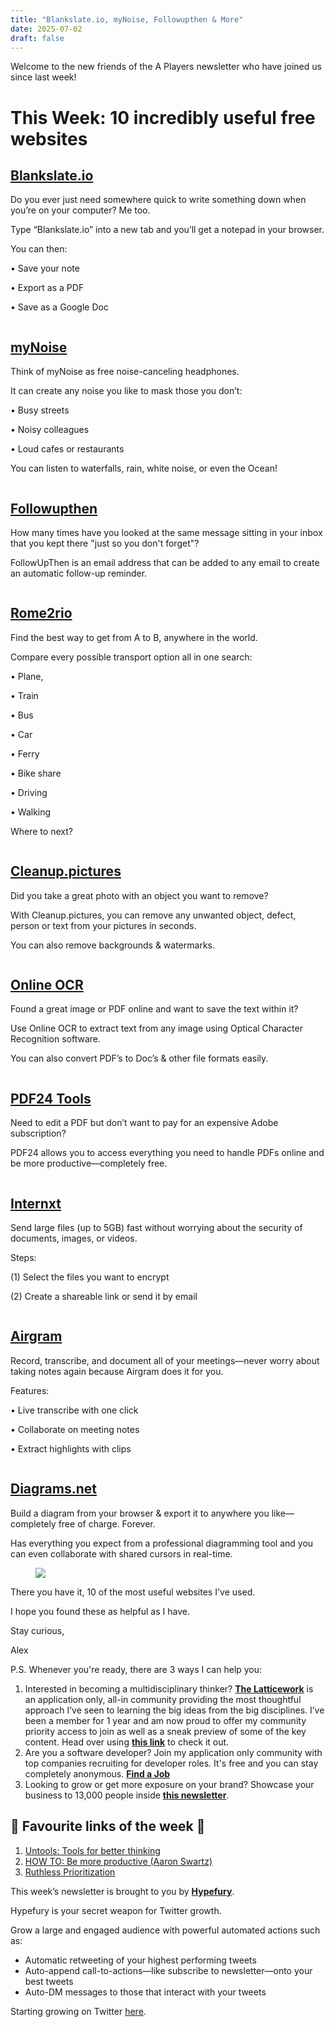 ```yaml
---
title: "Blankslate.io, myNoise, Followupthen & More"
date: 2025-07-02
draft: false
---
```


<p id="">Welcome to the new friends of the A Players newsletter who have joined us since last week!</p><h1 id="">This Week: 10 incredibly useful free websites</h1><h2 id=""><a href="https://flight.beehiiv.net/v2/clicks/eyJhbGciOiJIUzI1NiIsInR5cCI6IkpXVCJ9.eyJ1cmwiOiJodHRwOi8vYmxhbmtzbGF0ZS5pby8iLCJwb3N0X2lkIjoiY2U1YmNjNmYtOWZhYS00ZjQyLWI2NDctYjk4NzZiMGZlMGZiIiwicHVibGljYXRpb25faWQiOiIxMzdkNWU4My05NTAzLTRkYjctYThjNC1mMzQxNWMyMDU1YWUiLCJ2aXNpdF90b2tlbiI6IjdjYjdiN2U1LTkxMjUtNDQyZi1iOGI4LTI3Y2RjMTUyYWRiYiIsImlhdCI6MTY3ODcwNTUzNy42NTMsImlzcyI6Im9yY2hpZCJ9.ScAH9jSAKG6laRFlKotKSliNBAwkvOFK5qlCTbzooEE" target="_blank" id="">Blankslate.io</a></h2><p id="">Do you ever just need somewhere quick to write something down when you’re on your computer? Me too.</p><p id="">Type “Blankslate.io” into a new tab and you’ll get a notepad in your browser.</p><p id="">You can then:</p><p id="">• Save your note</p><p id="">• Export as a PDF</p><p id="">• Save as a Google Doc</p><figure class="w-richtext-figure-type-image w-richtext-align-center" data-rt-type="image" data-rt-align="center"><div><img alt="" src="https://uploads-ssl.webflow.com/63fd511e232de229bfe66c52/640d56483d2f145b43812193_Blankeslate2.gif" id="" width="auto" height="auto" loading="auto"></div></figure><h2 id=""><a href="https://flight.beehiiv.net/v2/clicks/eyJhbGciOiJIUzI1NiIsInR5cCI6IkpXVCJ9.eyJ1cmwiOiJodHRwczovL215bm9pc2UubmV0LyIsInBvc3RfaWQiOiJjZTViY2M2Zi05ZmFhLTRmNDItYjY0Ny1iOTg3NmIwZmUwZmIiLCJwdWJsaWNhdGlvbl9pZCI6IjEzN2Q1ZTgzLTk1MDMtNGRiNy1hOGM0LWYzNDE1YzIwNTVhZSIsInZpc2l0X3Rva2VuIjoiN2NiN2I3ZTUtOTEyNS00NDJmLWI4YjgtMjdjZGMxNTJhZGJiIiwiaWF0IjoxNjc4NzA1NTM3LjY1NCwiaXNzIjoib3JjaGlkIn0.UOFfAJ4CO6WlwLY7vkGq7VvAgIb4vlY_4uW6fl5cyhk" target="_blank" id="">myNoise</a></h2><p id="">Think of myNoise as free noise-canceling headphones.</p><p id="">It can create any noise you like to mask those you don’t:</p><p id="">• Busy streets</p><p id="">• Noisy colleagues</p><p id="">• Loud cafes or restaurants</p><p id="">You can listen to waterfalls, rain, white noise, or even the Ocean!</p><figure class="w-richtext-figure-type-image w-richtext-align-center" data-rt-type="image" data-rt-align="center"><div><img alt="" src="https://uploads-ssl.webflow.com/63fd511e232de229bfe66c52/640d56483d2f1443b7812195_Untitled.png" id="" width="auto" height="auto" loading="auto"></div></figure><h2 id=""><a href="https://flight.beehiiv.net/v2/clicks/eyJhbGciOiJIUzI1NiIsInR5cCI6IkpXVCJ9.eyJ1cmwiOiJodHRwczovL3d3dy5mb2xsb3d1cHRoZW4uY29tLyIsInBvc3RfaWQiOiJjZTViY2M2Zi05ZmFhLTRmNDItYjY0Ny1iOTg3NmIwZmUwZmIiLCJwdWJsaWNhdGlvbl9pZCI6IjEzN2Q1ZTgzLTk1MDMtNGRiNy1hOGM0LWYzNDE1YzIwNTVhZSIsInZpc2l0X3Rva2VuIjoiN2NiN2I3ZTUtOTEyNS00NDJmLWI4YjgtMjdjZGMxNTJhZGJiIiwiaWF0IjoxNjc4NzA1NTM3LjY1NCwiaXNzIjoib3JjaGlkIn0.k4TV-fPozJFRyIedUcGUBSldGTVgmIvFBtMFIrBCY0o" target="_blank" id="">Followupthen</a></h2><p id="">How many times have you looked at the same message sitting in your inbox that you kept there "just so you don't forget"?</p><p id="">FollowUpThen is an email address that can be added to any email to create an automatic follow-up reminder.</p><figure class="w-richtext-figure-type-image w-richtext-align-center" data-rt-type="image" data-rt-align="center"><div><img alt="" src="https://uploads-ssl.webflow.com/63fd511e232de229bfe66c52/640d56483d2f14ea4f81219c_Untitled.png" id="" width="auto" height="auto" loading="auto"></div></figure><h2 id=""><a href="https://flight.beehiiv.net/v2/clicks/eyJhbGciOiJIUzI1NiIsInR5cCI6IkpXVCJ9.eyJ1cmwiOiJodHRwczovL3d3dy5yb21lMnJpby5jb20vIiwicG9zdF9pZCI6ImNlNWJjYzZmLTlmYWEtNGY0Mi1iNjQ3LWI5ODc2YjBmZTBmYiIsInB1YmxpY2F0aW9uX2lkIjoiMTM3ZDVlODMtOTUwMy00ZGI3LWE4YzQtZjM0MTVjMjA1NWFlIiwidmlzaXRfdG9rZW4iOiI3Y2I3YjdlNS05MTI1LTQ0MmYtYjhiOC0yN2NkYzE1MmFkYmIiLCJpYXQiOjE2Nzg3MDU1MzcuNjU0LCJpc3MiOiJvcmNoaWQifQ.LfG_ei1Bl59_bg-yk7PKzJ-SLUnhYfhtm-8jKU_meeA" target="_blank" id="">Rome2rio</a></h2><p id="">Find the best way to get from A to B, anywhere in the world.</p><p id="">Compare every possible transport option all in one search:</p><p id="">• Plane,</p><p id="">• Train</p><p id="">• Bus</p><p id="">• Car</p><p id="">• Ferry</p><p id="">• Bike share</p><p id="">• Driving</p><p id="">• Walking</p><p id="">Where to next?</p><figure class="w-richtext-figure-type-image w-richtext-align-center" data-rt-type="image" data-rt-align="center"><div><img alt="" src="https://uploads-ssl.webflow.com/63fd511e232de229bfe66c52/640fa6b50422d0ff9b1ec4cd_Untitled.png" id="" width="auto" height="auto" loading="auto"></div></figure><h2 id=""><a href="https://flight.beehiiv.net/v2/clicks/eyJhbGciOiJIUzI1NiIsInR5cCI6IkpXVCJ9.eyJ1cmwiOiJodHRwczovL2NsZWFudXAucGljdHVyZXMvIiwicG9zdF9pZCI6ImNlNWJjYzZmLTlmYWEtNGY0Mi1iNjQ3LWI5ODc2YjBmZTBmYiIsInB1YmxpY2F0aW9uX2lkIjoiMTM3ZDVlODMtOTUwMy00ZGI3LWE4YzQtZjM0MTVjMjA1NWFlIiwidmlzaXRfdG9rZW4iOiI3Y2I3YjdlNS05MTI1LTQ0MmYtYjhiOC0yN2NkYzE1MmFkYmIiLCJpYXQiOjE2Nzg3MDU1MzcuNjU0LCJpc3MiOiJvcmNoaWQifQ.Io1kH_ZuWhRj3XAJtWjprTpjttcI0jDWI3PQXyWeNX4" target="_blank" id="">Cleanup.pictures</a></h2><p id="">Did you take a great photo with an object you want to remove?</p><p id="">With Cleanup.pictures, you can remove any unwanted object, defect, person or text from your pictures in seconds.</p><p id="">You can also remove backgrounds &amp; watermarks.</p><figure class="w-richtext-figure-type-image w-richtext-align-center" data-rt-type="image" data-rt-align="center"><div><img alt="" src="https://uploads-ssl.webflow.com/63fd511e232de229bfe66c52/640d56483d2f14043581219f_Untitled.png" id="" width="auto" height="auto" loading="auto"></div></figure><h2 id=""><a href="https://flight.beehiiv.net/v2/clicks/eyJhbGciOiJIUzI1NiIsInR5cCI6IkpXVCJ9.eyJ1cmwiOiJodHRwczovL3d3dy5vbmxpbmVvY3IubmV0LyIsInBvc3RfaWQiOiJjZTViY2M2Zi05ZmFhLTRmNDItYjY0Ny1iOTg3NmIwZmUwZmIiLCJwdWJsaWNhdGlvbl9pZCI6IjEzN2Q1ZTgzLTk1MDMtNGRiNy1hOGM0LWYzNDE1YzIwNTVhZSIsInZpc2l0X3Rva2VuIjoiN2NiN2I3ZTUtOTEyNS00NDJmLWI4YjgtMjdjZGMxNTJhZGJiIiwiaWF0IjoxNjc4NzA1NTM3LjY1NCwiaXNzIjoib3JjaGlkIn0.U0e9ePYyx-aQWZNHCdbX7rO1KTG-Yvl3kbAwvLXfJTg" target="_blank" id="">Online OCR</a></h2><p id="">Found a great image or PDF online and want to save the text within it?</p><p id="">Use Online OCR to extract text from any image using Optical Character Recognition software.</p><p id="">You can also convert PDF’s to Doc’s &amp; other file formats easily.</p><figure class="w-richtext-figure-type-image w-richtext-align-center" data-rt-type="image" data-rt-align="center"><div><img alt="" src="https://uploads-ssl.webflow.com/63fd511e232de229bfe66c52/640d56483d2f14193a81219b_Untitled.png" id="" width="auto" height="auto" loading="auto"></div></figure><h2 id=""><a href="https://flight.beehiiv.net/v2/clicks/eyJhbGciOiJIUzI1NiIsInR5cCI6IkpXVCJ9.eyJ1cmwiOiJodHRwczovL3Rvb2xzLnBkZjI0Lm9yZy9lbi8iLCJwb3N0X2lkIjoiY2U1YmNjNmYtOWZhYS00ZjQyLWI2NDctYjk4NzZiMGZlMGZiIiwicHVibGljYXRpb25faWQiOiIxMzdkNWU4My05NTAzLTRkYjctYThjNC1mMzQxNWMyMDU1YWUiLCJ2aXNpdF90b2tlbiI6IjdjYjdiN2U1LTkxMjUtNDQyZi1iOGI4LTI3Y2RjMTUyYWRiYiIsImlhdCI6MTY3ODcwNTUzNy42NTQsImlzcyI6Im9yY2hpZCJ9._A7yPDsYgVF0SVwG8jDhsPI0vAyKLCcibjABq_hszFI" target="_blank" id="">PDF24 Tools</a></h2><p id="">Need to edit a PDF but don’t want to pay for an expensive Adobe subscription?</p><p id="">PDF24 allows you to access everything you need to handle PDFs online and be more productive—completely free.</p><figure class="w-richtext-figure-type-image w-richtext-align-center" data-rt-type="image" data-rt-align="center"><div><img alt="" src="https://uploads-ssl.webflow.com/63fd511e232de229bfe66c52/640d56483d2f1415be81219d_Untitled.png" id="" width="auto" height="auto" loading="auto"></div></figure><h2 id=""><a href="https://flight.beehiiv.net/v2/clicks/eyJhbGciOiJIUzI1NiIsInR5cCI6IkpXVCJ9.eyJ1cmwiOiJodHRwczovL3NlbmQuaW50ZXJueHQuY29tLyIsInBvc3RfaWQiOiJjZTViY2M2Zi05ZmFhLTRmNDItYjY0Ny1iOTg3NmIwZmUwZmIiLCJwdWJsaWNhdGlvbl9pZCI6IjEzN2Q1ZTgzLTk1MDMtNGRiNy1hOGM0LWYzNDE1YzIwNTVhZSIsInZpc2l0X3Rva2VuIjoiN2NiN2I3ZTUtOTEyNS00NDJmLWI4YjgtMjdjZGMxNTJhZGJiIiwiaWF0IjoxNjc4NzA1NTM3LjY1NCwiaXNzIjoib3JjaGlkIn0.TTW_RluHbRAGkyCwiww8oME1vPzVhQvpmb9AdmWiKjM" target="_blank" id="">Internxt</a></h2><p id="">Send large files (up to 5GB) fast without worrying about the security of documents, images, or videos.</p><p id="">Steps:</p><p id="">(1) Select the files you want to encrypt</p><p id="">(2) Create a shareable link or send it by email</p><figure class="w-richtext-figure-type-image w-richtext-align-center" data-rt-type="image" data-rt-align="center"><div><img alt="" src="https://uploads-ssl.webflow.com/63fd511e232de229bfe66c52/640d56483d2f14360681219e_Untitled.png" id="" width="auto" height="auto" loading="auto"></div></figure><h2 id=""><a href="https://flight.beehiiv.net/v2/clicks/eyJhbGciOiJIUzI1NiIsInR5cCI6IkpXVCJ9.eyJ1cmwiOiJodHRwczovL3d3dy5haXJncmFtLmlvLyIsInBvc3RfaWQiOiJjZTViY2M2Zi05ZmFhLTRmNDItYjY0Ny1iOTg3NmIwZmUwZmIiLCJwdWJsaWNhdGlvbl9pZCI6IjEzN2Q1ZTgzLTk1MDMtNGRiNy1hOGM0LWYzNDE1YzIwNTVhZSIsInZpc2l0X3Rva2VuIjoiN2NiN2I3ZTUtOTEyNS00NDJmLWI4YjgtMjdjZGMxNTJhZGJiIiwiaWF0IjoxNjc4NzA1NTM3LjY1NCwiaXNzIjoib3JjaGlkIn0.eQJEHlJAfWhJefdK9EtrNjWsLgomCxCcA9yk7siL25k" target="_blank" id="">Airgram</a></h2><p id="">Record, transcribe, and document all of your meetings—never worry about taking notes again because Airgram does it for you.</p><p id="">Features:</p><p id="">• Live transcribe with one click</p><p id="">• Collaborate on meeting notes</p><p id="">• Extract highlights with clips</p><figure class="w-richtext-figure-type-image w-richtext-align-center" data-rt-type="image" data-rt-align="center"><div><img alt="" src="https://uploads-ssl.webflow.com/63fd511e232de229bfe66c52/640fa6b544df365abe4b9ec0_Untitled.png" id="" width="auto" height="auto" loading="auto"></div></figure><h2 id=""><a href="https://flight.beehiiv.net/v2/clicks/eyJhbGciOiJIUzI1NiIsInR5cCI6IkpXVCJ9.eyJ1cmwiOiJodHRwczovL3d3dy5kaWFncmFtcy5uZXQvIiwicG9zdF9pZCI6ImNlNWJjYzZmLTlmYWEtNGY0Mi1iNjQ3LWI5ODc2YjBmZTBmYiIsInB1YmxpY2F0aW9uX2lkIjoiMTM3ZDVlODMtOTUwMy00ZGI3LWE4YzQtZjM0MTVjMjA1NWFlIiwidmlzaXRfdG9rZW4iOiI3Y2I3YjdlNS05MTI1LTQ0MmYtYjhiOC0yN2NkYzE1MmFkYmIiLCJpYXQiOjE2Nzg3MDU1MzcuNjU0LCJpc3MiOiJvcmNoaWQifQ.em_6zJWpd-ppQWOfhqAaUNzr5b_YIt13D_IHrUBoVDY" target="_blank" id="">Diagrams.net</a></h2><p id="">Build a diagram from your browser &amp; export it to anywhere you like—completely free of charge. Forever.</p><p id="">Has everything you expect from a professional diagramming tool and you can even collaborate with shared cursors in real-time.</p><figure class="w-richtext-figure-type-image w-richtext-align-center" data-rt-type="image" data-rt-align="center"><div><img src="https://uploads-ssl.webflow.com/63fd511e232de229bfe66c52/640d56483d2f14ff0a812194_image.jpeg" id="" width="auto" height="auto" loading="auto"></div></figure><p id="">There you have it, 10 of the most useful websites I've used.</p><p id="">I hope you found these as helpful as I have.</p><p id="">Stay curious,</p><p id="">Alex</p><p id="">P.S. Whenever you're ready, there are 3 ways I can help you:</p><ol id=""><li id="">Interested in becoming a multidisciplinary thinker? <a href="https://flight.beehiiv.net/v2/clicks/eyJhbGciOiJIUzI1NiIsInR5cCI6IkpXVCJ9.eyJ1cmwiOiJodHRwczovL2x0Y3dyay5jb20vYWxleC1icm9nYW4tbHRjd3JrLyIsInBvc3RfaWQiOiJjZTViY2M2Zi05ZmFhLTRmNDItYjY0Ny1iOTg3NmIwZmUwZmIiLCJwdWJsaWNhdGlvbl9pZCI6IjEzN2Q1ZTgzLTk1MDMtNGRiNy1hOGM0LWYzNDE1YzIwNTVhZSIsInZpc2l0X3Rva2VuIjoiN2NiN2I3ZTUtOTEyNS00NDJmLWI4YjgtMjdjZGMxNTJhZGJiIiwiaWF0IjoxNjc4NzA1NTM3LjY1NCwiaXNzIjoib3JjaGlkIn0.pBgfTN1BY_Q8RGb-MkXrOPAZlUhohFVxrKfl2V76EKw" target="_blank" id=""><strong id="">The Latticework</strong></a> is an application only, all-in community providing the most thoughtful approach I’ve seen to learning the big ideas from the big disciplines. I’ve been a member for 1 year and am now proud to offer my community priority access to join as well as a sneak preview of some of the key content. Head over using <a href="https://flight.beehiiv.net/v2/clicks/eyJhbGciOiJIUzI1NiIsInR5cCI6IkpXVCJ9.eyJ1cmwiOiJodHRwczovL2x0Y3dyay5jb20vYWxleC1icm9nYW4tbHRjd3JrLyIsInBvc3RfaWQiOiJjZTViY2M2Zi05ZmFhLTRmNDItYjY0Ny1iOTg3NmIwZmUwZmIiLCJwdWJsaWNhdGlvbl9pZCI6IjEzN2Q1ZTgzLTk1MDMtNGRiNy1hOGM0LWYzNDE1YzIwNTVhZSIsInZpc2l0X3Rva2VuIjoiN2NiN2I3ZTUtOTEyNS00NDJmLWI4YjgtMjdjZGMxNTJhZGJiIiwiaWF0IjoxNjc4NzA1NTM3LjY1NCwiaXNzIjoib3JjaGlkIn0.pBgfTN1BY_Q8RGb-MkXrOPAZlUhohFVxrKfl2V76EKw" target="_blank" id=""><strong id="">this link</strong></a> to check it out.</li><li id="">Are you a software developer? Join my application only community with top companies recruiting for developer roles. It's free and you can stay completely anonymous. <a href="https://flight.beehiiv.net/v2/clicks/eyJhbGciOiJIUzI1NiIsInR5cCI6IkpXVCJ9.eyJ1cmwiOiJodHRwczovL3d3dy5hbGV4YnJvZ2FuLmNvbS9nbG9iYWwtZGV2ZWxvcGVycy1jb2xsZWN0aXZlIiwicG9zdF9pZCI6ImNlNWJjYzZmLTlmYWEtNGY0Mi1iNjQ3LWI5ODc2YjBmZTBmYiIsInB1YmxpY2F0aW9uX2lkIjoiMTM3ZDVlODMtOTUwMy00ZGI3LWE4YzQtZjM0MTVjMjA1NWFlIiwidmlzaXRfdG9rZW4iOiI3Y2I3YjdlNS05MTI1LTQ0MmYtYjhiOC0yN2NkYzE1MmFkYmIiLCJpYXQiOjE2Nzg3MDU1MzcuNjU0LCJpc3MiOiJvcmNoaWQifQ.ftjbYNQZ2fY4RSfSTiNuw5lc301IOnJenGpmF0NGD5Y" target="_blank" id=""><strong id="">Find a Job</strong></a></li><li id="">Looking to grow or get more exposure on your brand? Showcase your business to 13,000 people inside <a href="https://flight.beehiiv.net/v2/clicks/eyJhbGciOiJIUzI1NiIsInR5cCI6IkpXVCJ9.eyJ1cmwiOiJodHRwczovL3d3dy5hbGV4YnJvZ2FuLmNvbS9wYXJ0bmVyc2hpcCIsInBvc3RfaWQiOiJjZTViY2M2Zi05ZmFhLTRmNDItYjY0Ny1iOTg3NmIwZmUwZmIiLCJwdWJsaWNhdGlvbl9pZCI6IjEzN2Q1ZTgzLTk1MDMtNGRiNy1hOGM0LWYzNDE1YzIwNTVhZSIsInZpc2l0X3Rva2VuIjoiN2NiN2I3ZTUtOTEyNS00NDJmLWI4YjgtMjdjZGMxNTJhZGJiIiwiaWF0IjoxNjc4NzA1NTM3LjY1NCwiaXNzIjoib3JjaGlkIn0.OrWXWe1Ta5iyKcfIIbgoaPhMJTTft6H35Gw0z--9mPA" target="_blank" id=""><strong id="">this newsletter</strong></a>.</li></ol><h2 id="">🔗 Favourite links of the week 🔗</h2><ol id=""><li id=""><a href="https://flight.beehiiv.net/v2/clicks/eyJhbGciOiJIUzI1NiIsInR5cCI6IkpXVCJ9.eyJ1cmwiOiJodHRwczovL3VudG9vbHMuY28vZGVjaXNpb24tbWFraW5nIiwicG9zdF9pZCI6ImNlNWJjYzZmLTlmYWEtNGY0Mi1iNjQ3LWI5ODc2YjBmZTBmYiIsInB1YmxpY2F0aW9uX2lkIjoiMTM3ZDVlODMtOTUwMy00ZGI3LWE4YzQtZjM0MTVjMjA1NWFlIiwidmlzaXRfdG9rZW4iOiI3Y2I3YjdlNS05MTI1LTQ0MmYtYjhiOC0yN2NkYzE1MmFkYmIiLCJpYXQiOjE2Nzg3MDU1MzcuNjU0LCJpc3MiOiJvcmNoaWQifQ.M1zkC39QgcAyYUWnGj9PffsKpHEeslgO7FTQmjcyy78" target="_blank" id="">Untools: Tools for better thinking</a><br></li><li id=""><a href="https://flight.beehiiv.net/v2/clicks/eyJhbGciOiJIUzI1NiIsInR5cCI6IkpXVCJ9.eyJ1cmwiOiJodHRwOi8vd3d3LmFhcm9uc3cuY29tL3dlYmxvZy9wcm9kdWN0aXZpdHkiLCJwb3N0X2lkIjoiY2U1YmNjNmYtOWZhYS00ZjQyLWI2NDctYjk4NzZiMGZlMGZiIiwicHVibGljYXRpb25faWQiOiIxMzdkNWU4My05NTAzLTRkYjctYThjNC1mMzQxNWMyMDU1YWUiLCJ2aXNpdF90b2tlbiI6IjdjYjdiN2U1LTkxMjUtNDQyZi1iOGI4LTI3Y2RjMTUyYWRiYiIsImlhdCI6MTY3ODcwNTUzNy42NTQsImlzcyI6Im9yY2hpZCJ9.amo_70ekJ2mIRoR32yKLx97cmU4pmhgFbgiwvcAo1sg" target="_blank" id="">HOW TO: Be more productive (Aaron Swartz)</a><br></li><li id=""><a href="https://flight.beehiiv.net/v2/clicks/eyJhbGciOiJIUzI1NiIsInR5cCI6IkpXVCJ9.eyJ1cmwiOiJodHRwczovL2JsYWNrYm94b2ZwbS5jb20vcnV0aGxlc3MtcHJpb3JpdGl6YXRpb24tZTQyNTZlMzUyMGE5IiwicG9zdF9pZCI6ImNlNWJjYzZmLTlmYWEtNGY0Mi1iNjQ3LWI5ODc2YjBmZTBmYiIsInB1YmxpY2F0aW9uX2lkIjoiMTM3ZDVlODMtOTUwMy00ZGI3LWE4YzQtZjM0MTVjMjA1NWFlIiwidmlzaXRfdG9rZW4iOiI3Y2I3YjdlNS05MTI1LTQ0MmYtYjhiOC0yN2NkYzE1MmFkYmIiLCJpYXQiOjE2Nzg3MDU1MzcuNjU0LCJpc3MiOiJvcmNoaWQifQ.lY88pLtrcyWsaDliwXpPoAU6SDm9-h2ux0MdQYOl4Kc" target="_blank" id="">Ruthless Prioritization</a><br></li></ol><p id="">This week’s newsletter is brought to you by <a href="https://flight.beehiiv.net/v2/clicks/eyJhbGciOiJIUzI1NiIsInR5cCI6IkpXVCJ9.eyJ1cmwiOiJodHRwczovL2h5cGVmdXJ5LmNvbS8_dmlhPWFsZXgtYnJvZ2FuMTYiLCJwb3N0X2lkIjoiY2U1YmNjNmYtOWZhYS00ZjQyLWI2NDctYjk4NzZiMGZlMGZiIiwicHVibGljYXRpb25faWQiOiIxMzdkNWU4My05NTAzLTRkYjctYThjNC1mMzQxNWMyMDU1YWUiLCJ2aXNpdF90b2tlbiI6IjdjYjdiN2U1LTkxMjUtNDQyZi1iOGI4LTI3Y2RjMTUyYWRiYiIsImlhdCI6MTY3ODcwNTUzNy42NTQsImlzcyI6Im9yY2hpZCJ9.GQo2h27hZlYPWcXRh8DYORWf376g09lAntVjGgSMevc" target="_blank" id=""><strong id="">Hypefury</strong></a>.<br></p><p id="">Hypefury is your secret weapon for Twitter growth.</p><p id="">Grow a large and engaged audience with powerful automated actions such as:</p><ul id=""><li id="">Automatic retweeting of your highest performing tweets</li><li id="">Auto-append call-to-actions—like subscribe to newsletter—onto your best tweets</li><li id="">Auto-DM messages to those that interact with your tweets</li></ul><p id="">Starting growing on Twitter <a href="https://flight.beehiiv.net/v2/clicks/eyJhbGciOiJIUzI1NiIsInR5cCI6IkpXVCJ9.eyJ1cmwiOiJodHRwczovL2h5cGVmdXJ5LmNvbS8_dmlhPWFsZXgtYnJvZ2FuMTYiLCJwb3N0X2lkIjoiY2U1YmNjNmYtOWZhYS00ZjQyLWI2NDctYjk4NzZiMGZlMGZiIiwicHVibGljYXRpb25faWQiOiIxMzdkNWU4My05NTAzLTRkYjctYThjNC1mMzQxNWMyMDU1YWUiLCJ2aXNpdF90b2tlbiI6IjdjYjdiN2U1LTkxMjUtNDQyZi1iOGI4LTI3Y2RjMTUyYWRiYiIsImlhdCI6MTY3ODcwNTUzNy42NTQsImlzcyI6Im9yY2hpZCJ9.GQo2h27hZlYPWcXRh8DYORWf376g09lAntVjGgSMevc" target="_blank" id="">here</a>. </p><p>‍</p>